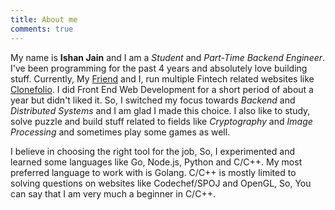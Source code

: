 ```yaml
---
title: About me
comments: true
---
```


My name is **Ishan Jain** and I am a *Student* and *Part-Time Backend Engineer*. I've been programming for the past 4 years and absolutely love building stuff. Currently, My [Friend](https://sowmayjain.com) and I, run multiple Fintech related websites like [Clonefolio](https://clonefolio.com). I did Front End Web Development for a short period of about a year but didn't liked it. So, I switched my focus towards *Backend* and *Distributed Systems* and I am glad I made this choice. I also like to study, solve puzzle and build stuff related to fields like *Cryptography* and *Image Processing* and sometimes play some games as well. 

I believe in choosing the right tool for the job, So, I experimented and learned some languages like Go, Node.js, Python and C/C++. My most preferred language to work with is Golang. C/C++ is mostly limited to solving questions on websites like Codechef/SPOJ and OpenGL, So, You can say that I am very much a beginner in C/C++.